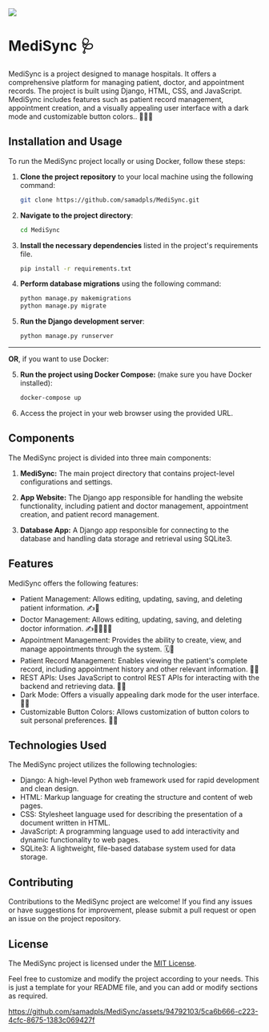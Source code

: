 
<img src='https://img.freepik.com/free-psd/3d-illustration-doctor-placing-vaccine-injection_1419-2774.jpg'>

# MediSync 🩺

MediSync is a project designed to manage hospitals. It offers a comprehensive platform for managing patient, doctor, and appointment records. The project is built using Django, HTML, CSS, and JavaScript. MediSync includes features such as patient record management, appointment creation, and a visually appealing user interface with a dark mode and customizable button colors.. 🏥📝⏰

## Installation and Usage

To run the MediSync project locally or using Docker, follow these steps:

1. **Clone the project repository** to your local machine using the following command:
   ```bash
   git clone https://github.com/samadpls/MediSync.git
   ```

2. **Navigate to the project directory**:
   ```bash
   cd MediSync
   ```

3. **Install the necessary dependencies** listed in the project's requirements file.
   ```bash
   pip install -r requirements.txt
   ```

4. **Perform database migrations** using the following command:
   ```bash
   python manage.py makemigrations
   python manage.py migrate
   ```

5. **Run the Django development server**:
   ```bash
   python manage.py runserver
   ```
---
   **OR**, if you want to use Docker:

5. **Run the project using Docker Compose:** (make sure you have Docker installed):
   ```bash
   docker-compose up
   ```

6. Access the project in your web browser using the provided URL.

## Components

The MediSync project is divided into three main components:

1. **MediSync:** The main project directory that contains project-level configurations and settings.

2. **App Website:** The Django app responsible for handling the website functionality, including patient and doctor management, appointment creation, and patient record management.

3. **Database App:** A Django app responsible for connecting to the database and handling data storage and retrieval using SQLite3.

## Features

MediSync offers the following features:

- Patient Management: Allows editing, updating, saving, and deleting patient information. ✍️👥
- Doctor Management: Allows editing, updating, saving, and deleting doctor information. ✍️👩‍⚕️👨‍⚕️
- Appointment Management: Provides the ability to create, view, and manage appointments through the system. 🗓️👥
- Patient Record Management: Enables viewing the patient's complete record, including appointment history and other relevant information. 📄👥
- REST APIs: Uses JavaScript to control REST APIs for interacting with the backend and retrieving data. 🚀🔌
- Dark Mode: Offers a visually appealing dark mode for the user interface. 🌙🖤
- Customizable Button Colors: Allows customization of button colors to suit personal preferences. 🎨🔘

## Technologies Used

The MediSync project utilizes the following technologies:

- Django: A high-level Python web framework used for rapid development and clean design.
- HTML: Markup language for creating the structure and content of web pages.
- CSS: Stylesheet language used for describing the presentation of a document written in HTML.
- JavaScript: A programming language used to add interactivity and dynamic functionality to web pages.
- SQLite3: A lightweight, file-based database system used for data storage.

## Contributing

Contributions to the MediSync project are welcome! If you find any issues or have suggestions for improvement, please submit a pull request or open an issue on the project repository.

## License

The MediSync project is licensed under the [MIT License](LICENSE).

Feel free to customize and modify the project according to your needs. This is just a template for your README file, and you can add or modify sections as required.



https://github.com/samadpls/MediSync/assets/94792103/5ca6b666-c223-4cfc-8675-1383c069427f


